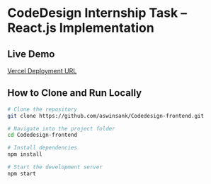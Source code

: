 # CodeDesign Internship Task – React.js Implementation

## Live Demo
[Vercel Deployment URL](https://codedesign-frontend.vercel.app/)

## How to Clone and Run Locally

```bash
# Clone the repository
git clone https://github.com/aswinsank/Codedesign-frontend.git

# Navigate into the project folder
cd Codedesign-frontend

# Install dependencies
npm install

# Start the development server
npm start

